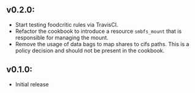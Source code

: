 ## v0.2.0:

* Start testing foodcritic rules via TravisCI.
* Refactor the cookbook to introduce a resource `smbfs_mount` that is responsible for managing the mount.
* Remove the usage of data bags to map shares to cifs paths. This is a policy decision and should not be
  present in the cookbook.

## v0.1.0:

* Initial release